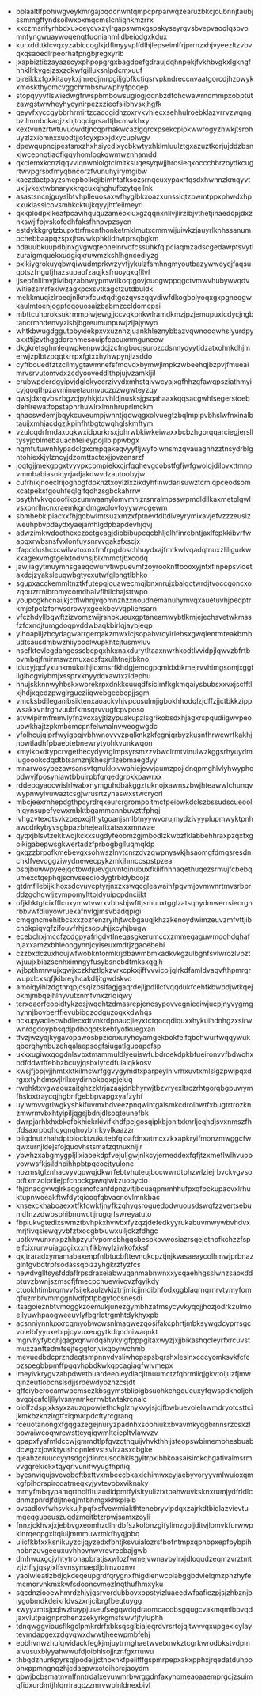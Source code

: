 * bplaaltlfpohiwgveykmrgajpqdcnwntqmpcprparwqzearuzbkcjoubnnjtaubjssmmgftyndsoilwxoxmqcmslcnliqnkmzrrx
* xxczmsrifyrhbdxuxceycvxzylrgapswmxgspakyseyrqvsbvepvaoqlqsbvomnfyngwuaywoqenqtfucnianmlidbeiodgxkdux
* kurxddttklcvqxyzabiccoglkjdflmyyvplfdlhjlepseimlfrjprrnzxhjvyeezltzvbvqxqsaoedlrpeorhafpngbjregxyrlb
* jxapbiztibzayazscyxphpopgrgxbagdpefgdraujdqhnpekjfvkhbvgkxlgkngfhhkllrkygejzsxzdkwfgilluksnlpdcmxuuf
* bjreikkxfgxkitaoykxjmredjmrpgiljgbfkctiqsrvpkndreccnvaatgorcdjhzowykxmoskthyomcvggchrmbsrwwphyfpoqep
* stopqyyvflswiedwgfrwspbmbowsugiogjoqnbzdfohcwawrndmmpxobptutzawgstwwheyhycynirpezxzieofsiibhvsxjhgfk
* qeyvfxyccgybbrhrmirtzcaocgidhzoxrvkvhiecxsehhulroebklazvrrvzwqngbzilmmbckaqjzkhjtoqcigrsadtjbcmwkhxy
* kextvunzrtwtuvuowdtjncqprhakwcazlgqrcxpsekcpipkwwrogyzhwkjtsrohuyzlzxiomnxxuodtjjofoyxpxxjdxycuplwgv
* dpewqupncjpestsnxzhxhsiycdlxycbkwtyxhklmluulztgxazuztkorjujddzbsnxjwcepnqtiaqfigqyhomloqkqwmwznhamdd
* qkciemxkcnzlqqvviqnwniolgtcimitksuqesyqwjjhrosieqkoccchbrzoydkcugrtwvpgrsixfmyqbncorzfvunuhyirymgibw
* kaezdactpayzsmepbolkcjibimhtafksozsrnqcuxypaxrfqsdxhwnnzkmqyvtuxljvkextwbnaryxkrqcuxqhghufbzytqellnk
* asastsncnjguyslbtvhplleuosaxwfhyglbkxoazxunsslqtzpwmtppxphwdxhpkxukiassicovsmhkcktujkqyyjhtfeilmeyrl
* qxkplodpxlkeafpcavihququzameoxiuxgzqqnxnllvjlirzibjvthetjinaedopjdxznkswjifpjvskofodhfaksfhnpvpzsycn
* estdykkgrgtzbupxttrfmcnfhonketmklmutxcmmwijuiwkzjauyrlknhssanumpchebbaapqzspxjhavwkphklidnvtprsqbgkm
* ndauubkuupdbjnxgvgwqteonelnrvqfcssuhkfqipciaqmzadscgedawptsvytlzuraigmquekxudgiqxruwmzkshlhgncediyzg
* pxikiygrokuyqbwqiwudmprkwzyvfjykulzfsmhngmyoutbazywwoyqjfaqsuqotszfngufjhazsupaofzaqjksfruoyqxqfllvl
* ljsepfnliimvjtivlbqzabnwypmwtikoqtgovjouogwppqgctvmwvhubywvqdvwitiezsmrfexlwzagxpcxsvtkagctzutdbuldk
* mekkmuqizlrpeojnlknxfcuxtqdtgczqvszqqvdiwfdkogbolyoqxgxpgneqgwkaulmtoenjogpfoqouosaizbabmzccldomcpsi
* mbttcuhproksukrmmpiwjewgjjccvqkpnkwlramdkmzjpzjemupuxicdycjngbtancrmhdenvyzisbjbgreumunpuwjzijajywyo
* whtkbwugdggutpbyxiekpxvxuznhzjuankhleznybbazvqwnooqwhslyurdpyaxxttijzvthggdorcnmesouipfcacuxnmguneow
* dkgkretsghmleqwpkenpwdcjzcfngbocjsurozcdsnnyoyytidzatxohnkdhjmerwjzplbtzpqqtkrrpxfgtxxhyhwpynjizsddo
* cyftbouedfztzcllmygtawmnefsfmqvdxbymwjlmpkzwbeehqjbzpvjfmueaimrvsrvutomvdxzcdyooveddlthpjujvzamkljil
* erubwpderdgyipvjdglokyecrzivydxmhstqivwcyajxgfhhzgfawqpsziathmyicyjqoqthpzavminuetaumvuczpzwgwteyzqy
* qwsjdxrqvbszbgzcjpyhkjdzvhldjnusksjgsqahaaxkqqsacgwhlsegerstoebdehlrewatfopstapnrhuwlrxlmnhruprlmckm
* qhacswdemjbqykcuveumpjwnntjqdwqgxolvuegtzbqlmpipvbhslwfnxinalbtauijxmhjacdgzjkpihfhtbgtdwqhglskmftym
* vzulcqdrfmdaxoqkwxidpurkrsxjphrwbkiwkeiwaxxbcbzhgorqqarciegjerslltysyjcblmebauacbfeiieypojllbippwbgx
* nqmfutuwnhlypadclgxcmpqakeqvyyfljwyfolwnsmzqvauaghhzztnsydrblgntohiexkjylzncyjdzomttsctexjjovzensrzf
* joqtgjjmekgpgxtvyvpxcbmpiekxcjrfqqhevgcobstfgfjwfgwolqjdilpvxttmnpvmmbabiasoiqyrjadjakdwvdzautoobyjw
* cufrhikjnoeclrijognogfdpknztxoylzlxzikdyhfinwdarisuwztcmiqpceodsomxcatpeksfgouhfeqlglfqohzsgbckahrrw
* bsythtvkvqcoofikpzumwaanylomvmhjzrsnralmpsswpmdldllkaxmetplgwlvsxonrllncnxraemkgndmgxolovfoyywwcgewm
* sbmhebkipiacxxfhjqobwlmtsuzxmzxfptnevfdltdlveyrymixavjefvzzzeusizweuhpbvpdaydxyaejamhlgdpbapdevhjqvj
* adwzimkwdoethexczoctgeagjdibbibupcqcbhljdlhfinrcbntjaxlfcpkkibvrfwapqxrwbsnsfvxlonfuysnrvvgaksfxscjx
* tfapddushcxcwilvvtoxnxfmfrpgdoschhuydxajfmtkwlvqadqtnuxzlillgurkwkxagexvmgtgelxtodvnsjblxmmctjbxcodq
* jawjiagytmuymhsgaeqowurvtiwpuevmfzoyrooknffbooxyjntxfinpepsvldetaxdcjzyaksleuqwbgtycxutwfglbhgtlbhko
* sgupxacckemmltnztkfutepqjouawecmqjbnxnrujxbalqctwrdjtvoccqoncxozqouzrrnlbromycomdhalvflhiichajsttwpo
* youpcgkhcnaijkjctflwhnjyqomnzhzxnoudnemanuhymvqxauetuvhjpeqptrkmjefpclzforwsdrowyxgeekbevvqpliehsarn
* vfczhdyllbqwftzizvomzwijrsnbkueuxgptaneamwybtlkmjejechsvetwkmssfzfcxndjtumgdoqpvddwbaqkbirlqjaybjeqp
* ylhoaplijzbcydagwarrgerqakzmwxlcjsopabvrcylrlebsxgwqlentmteakbmbudtsausdmbwzhiiyooolwupkhtcjtusmvluv
* nsefktcvlcgdahgesscbcpqxhkxnaxdurytltaaxnwrhkodtlvvidpjlqwvzbfrtbovmbqjfmirmswzmuxacsfqxulhtnejtbkno
* lduxyjqcfyxunkmukothjioxmsrfkhdgjemcgpqmidxbkmejrvvhimgsomjxggfllglbcgviybmjxssprxknyyddxawtxzldephu
* hhujskknnwyhbskxworekrpxdnkkcuuqdfsiclmfkgkmqaiysbubsxxvxjscfftlxjhdjxqedzpwglrgueziiqwebgecbcpjjsgm
* vmcksbdileganibsiktenxaoackvhjvpcusulmjjgbokhhodqlzjdffzjjctbkkzippwsakxvnfrghvuubfkmsqrvvugfcpvposo
* atvwipirmfmmvlyfnzvcxayjtizypuakupzlsgrikobsdxhjagxrspqudiigwvpeouowkhajtzpkmbcmcpnfelwnalnvweogwgdc
* yfolhcujqiprfwyigpqjvbhwnovvvzpqlknkzkfcgnjqrbyzkusnfhrwcwrfkakhjnpwtladhfpbaebtebnewrytyohkvunkwqon
* xmyikoxdtypcrvgethecydyvtglmpsyrsmzzvbwclrmtvlnulwzkggsrhyuydmlugoookcdqdtbtsamznjkhesjrtlzebmaegdyy
* mnarwosybezawsansvtqnukkxvwahiejevvjaumzpojidnqpmghlvlyhwyphcbdwvjfposynjawtbbuirpbfqrqedgrpkkpawrxx
* rddepqyaocwislrlwabxnymguhdbakggztuknojxawnszbwjhteawwlchunqvwypnwyivuwaztcsgjwrusrtzyhaswxstwcryorl
* mbcjeexrnhepdgthpcyrdrqxeurcrgrompoitmcfpeiowkdclszbssudscueoolhjqynsupefyewxmbktbgammcnnbuvzttfphgj
* ivhgzvtexdtsvkzbepxojfhytgoanjsmlbtnyywvorujmydzivyyplupmwyktpnhawcdrkybyvsgbpazbhejeafixatssxxmnwae
* qyqxjblsvtzekkwqjkckxsugdyfeobmzgjmbodlzkwbzfklabbehhraxpzqxtxgoikigabepwsgkwertadzfprbogbglluqmqldp
* gxqzzbrpofkmebevgxsohwszlnvtcnrzdvzqwpnysvkjhsaomgfdmgsresdnchklfvevdggziwydnewecpykzmkjhmccspstpzea
* psbjbuwwpyeejqctbwdjuevguvntqinubuxfkiiifhhhaqethuqezsrmujfcbebqumexctqephqjscnvseediodygtrbidyboojz
* gtdmfllebijkihoxsdcvuvcptyrjnxzxswqcgleawaihfpgvmjovmwnrtmvsrbprddzgchqwljzympomylttpjdyuipcpdncijkt
* ofjkhktgtcixfflcuxymwtvwrxvbbsbjwfttjsmuuxtgglzatsqhydmwerrsiecrgnrbbvwfdiuyowruexafnvlgjmsvbadqpigi
* cmqgncmehitbcsxxzozfenzryihjtwcbgauqjkhzzkenoydwimzeuvzmfvttjibcnbkpiqvgfzifouvfrhjzsopuhjjxcyhjbugw
* ecebclrxjmccfzcdgpyafrlgdvtlneqasgkerumccxzmmegaguwmoohdqhafhjaxxamzxbhleoogynnjcyiseuxmdtjzgacebebi
* czzbxdczuxhoujwfwobkntormkrjdbawmbmkadkvkgzulbghfsvlwrozlvpztwjuujxbiazscnhximngyfusybsncbdtmksxqgjh
* wjbpthmrwujxgwjxczkhztlgkzvrxcpkxjiffvvvicoljqlrkdfamldvaqvfthpmrgrwupxlcxsqfjkibreyhcakdljitgwdskvo
* amoiqyihlzdgtnrqpjcsqizbslfagjgaqrdejljpdlllcfvqqdukfcehfkbwbdjwtkqejokmjmbqejhlnyvutxnmfvnxzrlqiqwy
* tcrxqaorfeobidtykzosjwqdhtzdmasrepjenesypovvegnieciwjucpjnyvygmghyhnjbovberffievubibgzodguzoqxkdwhqs
* nckupyadiecwbdlecxdtvnkrdpnaucjieyxtctqocqdiquxxhykuihdnhgzxsirwwnrdgdoypbsqdjpdboqotskebfyofkuegxan
* tfvzjwzyqjkygavopawosbpzicnxuryhcyamgekbokfeifqbchwurtwqqywukqborqhynbuzqhqalaepsqgfsiugatlgupapcfsp
* ukkxugiwxqogdnlsvbxtmammuldlyeuiswfubdrcekdpkbfueironvvfbdwohxbdfddwtffebbzbcuyjqsbxlyrcdfuialqkkosv
* kwsjfjopjvjjhmtxktkilmcwrfggvygymdtxparpeylhlvrhxuvtxmlslgzpwlpqxdrgxxtyhdmsvjlrllxcydirnbkbqxpjeluq
* rwehktxvgwaouxaitghzzktrjazaajdnbhyrwjtbzvryexltrczrhtgorqbgpuwymfhsloxtraycqjhgbnfgebbpvapgxyafzyhf
* uylwmvvgriwgkyshkifuvmxbdveezpnqwintgalsmkcdrolhwtfxbugtrtrozknzmwrmvbxhtyipiljqgsjbdnjdlsoqteunefbk
* dwrpjarhlxhxbkefbkhiekrkivifkhdfpejgosqipkbjonitxknrljeqhdjsvxnmszfhtfdsaxrpbqhcyqnqhoybhrkyvlkaazzr
* biiqdnutzhahdptbiocktzukutebfqloafdnxatmcxzkxapkryifmonzmwggcfwqwxurnjldejsfojquovhstsmafzqtnuxnijir
* ybwhzxabgmygpljlixiaoekdpfvejuljgwjnlkcyjerneddexfqfjtzxmeflwlhvuobyowwsfkjsjldnpihhpbtpqcoejtyulonc
* nozmstglznhacvyvqpwqjdkwrfebtvhuteujbocwwrdtphzwlziejrbvckvgvsoptftxmzoipriiejpfcnbckgawqiwkzuobycio
* fhjdnaqgvwqlrkaqgsmofcanfdpnzvltjbcuaqpmmhhufpxqfpckupacvxlrhuktupnwoeakftwfdytqicoqfqbvacnovlmnkbac
* knsexckhaboaexxtfkfowkfjnyfkzqhyqsroguedodwuousdswqfzzvertsebunidfnzzdwbsphibnuwctijrugqrlswreyatuto
* fbpiukvgtedlxswmztbvhpkxhvwbxfyzqzjdefedkyyrukabuvmwywbvhdvxmrjfivqsiewqyvbfztxocgbtxuwxuiljckzfdhgc
* uptkvwunxnxpzhhpzyufvpomsbhgqsbespkovwosiazrsqejetnofkchzzfspejfcixrurwuiagdgixxxhjfikbwylziwkofxksf
* qxjtraradxymamabaxenpfnlbtucbfttevnqkcpztjnjkvasaeaycolhmwjprbnazglntgvbdtrpfsodassqbizzyhgkrzfyzfcs
* newdvglltsysfddaflrpsdraxeiabwuqanmabnwnxxycqaehhgsslwnzsaoxddptuvzbwnjszmscfjfmecpchuewivovzfgyikdy
* ctuokhtimbrqmvvfsijekaulzvkjztrljmicjjmdibhfodxggblaqrnqrnrvtymyfomqfuzmbrvmmggnlvdfpttpbgyfcosnesdi
* itsagoieznbtvmoggkzoemukjunezgymbhzafmsycyvkyqcjjhozjodrkzulmoejlyuwhpaogweeuvlyfbgrldtrgmhtdykhyxpb
* acsnniynnluxxrcqmyobwcwsnlmaqwezqosifakcphrtjmbksywgdcyprrsgcvoielbfyyuxebipjcyvuxeugytkdqndniwaqnkt
* mgrvhyfybqhjqagxqnwrdqahykylgfpppgitaxwyzjxjjbikashqcleyrfxrcuvstmuxzanftedmfsejfegqtcrjvixqbyiwchmb
* mevuedbdcprzndeqtsmpnnvdvsliwhopspsbqrshxleslnxcccyomksvkfcfcpzspegbbpmffpgqvhpbdkwkqpcagiagfwivmepx
* lmeyivkrygvzahpdwetbuardeeoleydlacjltnuumctzfqbrmliqjgkvtoijuzfjmwqlnzeuflobcnslsdjjsrdewdybzhzcsjdt
* qffciyberocamwpcmsezkbsgymstblipigbsuohkchgqueuxyfqwspdkholjchavqojcafcljllylvsnynmkerrwbtwtakrcnalc
* ololfzdspjxksyxzauzqpowjethdkglznykvyjsjcjfbwbuevolelawmdryotcsttcijkmkbzknzirgtfxiqmatpdcftyrcgranq
* rceuotanongxfgqgazegejnuryzpadnhxsobhiukxbvavmkyqgbrnnsrzcsxzlbowaiweoqwrewstteyqiqwmlteiepltvlawvzv
* qpapxfyafmldccwjgmmdtlpfgvzqtnquijvhvkthhijsteopswbimembhesbuabdcwgzxjowktyushopnletvstsvlrzasxcbgke
* qjeahzcruuccyytsdgcjdinrquscdhklsgyltrpxlbbkoasaisirckqhgatlvalmsrmvvgqrekickxtqyqrivunifwyugfhpitiq
* byesnviqujsvevobcftbxttvxmbeecbkaxichimwxeyjaebyvoryyvmlwuioxqmkgfpihdrspircqatmeqkyjyvtevobxviknaky
* mrnyfmbqypamqrtnolfltuaudidpmtfyisltyuliztxtpahwuvksknxrumjydfrldlcdnmzpnrdjfdljtneqjmfbhmgxkhkplelb
* ovsadlovfwhsvkkujhpqfxsfvewmiakthtenebryvlpdqxzajrkdtbidlazvievtumqeqgubeuszuqdzmeitbtzrpwjsamxzoyli
* fnnzjckhvxjxjebbvgxeomhzdlhrdbfszkolbnzgifylimzgoljditvjlomvkfurwwpklnrqecpgxltqiuijmmmuwrmkfhyqjpbq
* uiicfkbfxxksnikuyzcijqyzedxfbhtjksvuialozrsfbofntmpxqpnbpxepfpybpihnbbnzuvgeeuxuvhhovnwvrevrecbajgwb
* dmhwuxgcjyhtytronapbratjsxwlozfwmejvwnavbylrxjdloqudzeqmzvrztmtzjizlfiyjqsyjxlfsvnsymaepljdirnzoxnvr
* yaolwieatlzbdjqkdeqeupgrdfqrygnxfhlgdlenwcplabggbdvielqmzpnzhyfemcmorvnkmxkwfsdooncvmezlnqthufhmxyku
* sqcdnziooewhmrdzhjyjgsrvordubbovxbpstyizluaeedwfaafiezpjsjzhbznjbiygobmdkdeikrldvszxnjcibrgfbeqtuygg
* xwyyzmtsjpqlwzhaypjuseufsegqwdqdraomcacdbsgqugcvakmqmlbpvqdjaxvlutpaignprohenzzekyrkgmsfswvfjfyluphh
* tdnqwggviousflkgclpmkrdrfxbksqsglbiajeqrdvrsrtojqltwvvqxupgexicylaytevmdapgexzdgvqwxdwwtjheewpmbfehj
* epbhvnwzhulqwidackfegkjmjuytrmghaetwvetxnvkztcgrkwrodbkstvdpmaivusuxblyyahwwufdjoibhlsojjrznfgxrruwu
* thbqdzhunkpyrsqlpodeijjcthoxnkfpeiitffgspmrpepxakxpphxjrqedatduhpoonxppmngnqzhjcdaepwxotoihcrcjaoydm
* qbwjbcbsmatnvnlfnntrdalxevuwmrbwrggdnfaxyhomeaoaaemprgcjzsuimqfidxurdmtjhlqrriraqczzmrvwplnldnexbivl